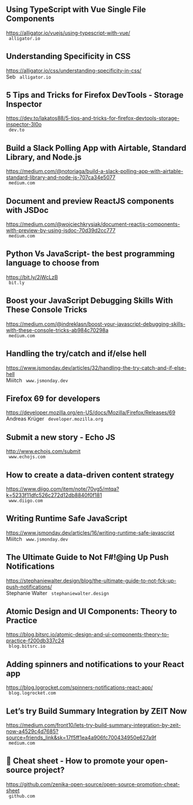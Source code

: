 ## Using TypeScript with Vue Single File Components  
https://alligator.io/vuejs/using-typescript-with-vue/  
 ` alligator.io`
  

## Understanding Specificity in CSS  
https://alligator.io/css/understanding-specificity-in-css/  
Seb ` alligator.io`
  

## 5 Tips and Tricks for Firefox DevTools - Storage Inspector  
https://dev.to/lakatos88/5-tips-and-tricks-for-firefox-devtools-storage-inspector-3l0o  
 ` dev.to`
  

## Build a Slack Polling App with Airtable, Standard Library, and Node.js  
https://medium.com/@notoriaga/build-a-slack-polling-app-with-airtable-standard-library-and-node-js-707ca34e5077  
 ` medium.com`
  

## Document and preview ReactJS components with JSDoc  
https://medium.com/@wojciechkrysiak/document-reactjs-components-with-preview-by-using-jsdoc-70d39d2cc777  
 ` medium.com`
  

## Python Vs JavaScript- the best programming language to choose from  
https://bit.ly/2jWcLzB  
 ` bit.ly`
  

## Boost your JavaScript Debugging Skills With These Console Tricks  
https://medium.com/@indreklasn/boost-your-javascript-debugging-skills-with-these-console-tricks-ab984c70298a  
 ` medium.com`
  

## Handling the try/catch and if/else hell  
https://www.jsmonday.dev/articles/32/handling-the-try-catch-and-if-else-hell  
Miiitch ` www.jsmonday.dev`
  

## Firefox 69 for developers  
https://developer.mozilla.org/en-US/docs/Mozilla/Firefox/Releases/69  
Andreas Krüger ` developer.mozilla.org`
  

## Submit a new story - Echo JS  
http://www.echojs.com/submit  
 ` www.echojs.com`
  

## How to create a data-driven content strategy  
https://www.diigo.com/item/note/70vg5/mtqa?k=5233f11dfc526c272d12db8840f0f181  
 ` www.diigo.com`
  

## Writing Runtime Safe JavaScript  
https://www.jsmonday.dev/articles/16/writing-runtime-safe-javascript  
Miiitch ` www.jsmonday.dev`
  

## The Ultimate Guide to Not F#!@ing Up Push Notifications  
https://stephaniewalter.design/blog/the-ultimate-guide-to-not-fck-up-push-notifications/  
Stephanie Walter ` stephaniewalter.design`
  

## Atomic Design and UI Components: Theory to Practice  
https://blog.bitsrc.io/atomic-design-and-ui-components-theory-to-practice-f200db337c24  
 ` blog.bitsrc.io`
  

## Adding spinners and notifications to your React app  
https://blog.logrocket.com/spinners-notifications-react-app/  
 ` blog.logrocket.com`
  

## Let’s try Build Summary Integration by ZEIT Now  
https://medium.com/front10/lets-try-build-summary-integration-by-zeit-now-a4529c4d7685?source=friends_link&sk=17f5ff1ea4a906fc700434950e627a9f  
 ` medium.com`
  

## 📄 Cheat sheet - How to promote your open-source project?  
https://github.com/zenika-open-source/open-source-promotion-cheat-sheet  
 ` github.com`
  

